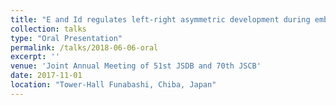 ```yaml
---
title: "E and Id regulates left-right asymmetric development during embryonic development of *Drosophila*"
collection: talks
type: "Oral Presentation"
permalink: /talks/2018-06-06-oral
excerpt: ''
venue: 'Joint Annual Meeting of 51st JSDB and 70th JSCB'
date: 2017-11-01
location: "Tower-Hall Funabashi, Chiba, Japan"
---
```


